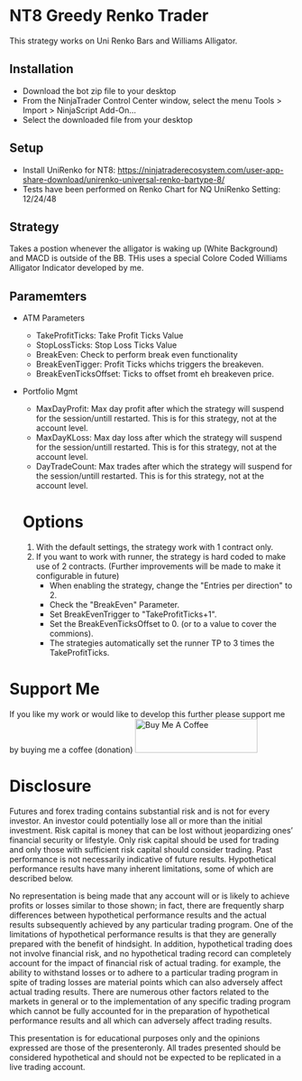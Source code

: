 # NT8 Greedy Renko Trader
This strategy works on Uni Renko Bars and Williams Alligator.

## Installation
- Download the bot zip file to your desktop
- From the NinjaTrader Control Center window, select the menu Tools > Import > NinjaScript Add-On…
- Select the downloaded file from your desktop

## Setup
- Install UniRenko for NT8: https://ninjatraderecosystem.com/user-app-share-download/unirenko-universal-renko-bartype-8/
- Tests have been performed on Renko Chart for NQ UniRenko Setting: 12/24/48

## Strategy
Takes a postion whenever the alligator is waking up (White Background) and MACD is outside of the BB.
THis uses a special Colore Coded Williams Alligator Indicator developed by me.

## Paramemters

- ATM Parameters
  - TakeProfitTicks: Take Profit Ticks Value
  - StopLossTicks: Stop Loss Ticks Value
  - BreakEven: Check to perform break even functionality
  - BreakEvenTigger: Profit Ticks whichs triggers the breakeven.
  - BreakEvenTicksOffset: Ticks to offset fromt eh breakeven price.
- Portfolio Mgmt
  - MaxDayProfit: Max day profit after which the strategy will suspend for the session/untill restarted. This is for this strategy, not at the account level.
  - MaxDayKLoss: Max day loss after which the strategy will suspend for the session/untill restarted. This is for this strategy, not at the account level.
  - DayTradeCount:  Max trades after which the strategy will suspend for the session/untill restarted. This is for this strategy, not at the account level. 

  # Options

  1. With the default settings, the strategy work with 1 contract only.
  2. If you want to work with runner, the strategy is hard coded to make use of 2 contracts. (Further improvements will be made to make it configurable in future)
     - When enabling the strategy, change the "Entries per direction" to 2.
     - Check the "BreakEven" Parameter.
     - Set BreakEvenTrigger to "TakeProfitTicks+1".
     - Set the BreakEvenTicksOffset to 0. (or to a value to cover the commions).
     - The strategies automatically set the runner TP to 3 times the TakeProfitTicks.

# Support Me
If you like my work or would like to develop this further please support me by buying me a coffee (donation)
<a href="https://www.buymeacoffee.com/fossilblade" target="_blank"><img src="https://cdn.buymeacoffee.com/buttons/v2/default-yellow.png" alt="Buy Me A Coffee" style="height: 60px !important;width: 217px !important;" ></a>

# Disclosure 
Futures and forex trading contains substantial risk and is not for every investor. An investor could potentially lose all or more than the initial investment. Risk capital is money that can be lost without jeopardizing ones’ financial security or lifestyle. Only risk capital should be used for trading and only those with sufficient risk capital should consider trading. Past performance is not necessarily indicative of future results. Hypothetical performance results have many inherent limitations, some of which are described below. 

No representation is being made that any account will or is likely to achieve profits or losses similar to those shown; in fact, there are frequently sharp differences between hypothetical performance results 
and the actual results subsequently achieved by any particular trading program. One of the limitations of hypothetical performance results is that they are generally prepared with the benefit of hindsight. In 
addition, hypothetical trading does not involve financial risk, and no hypothetical trading record can completely account for the impact of financial risk of actual trading. for example, the ability to withstand 
losses or to adhere to a particular trading program in spite of trading losses are material points which can also adversely affect actual trading results. There are numerous other factors related to the markets 
in general or to the implementation of any specific trading program which cannot be fully accounted for in the preparation of hypothetical performance results and all which can adversely affect trading results.

This presentation is for educational purposes only and the opinions expressed are those of the presenteronly. All trades presented should be considered hypothetical and should not be expected to be replicated
in a live trading account.
